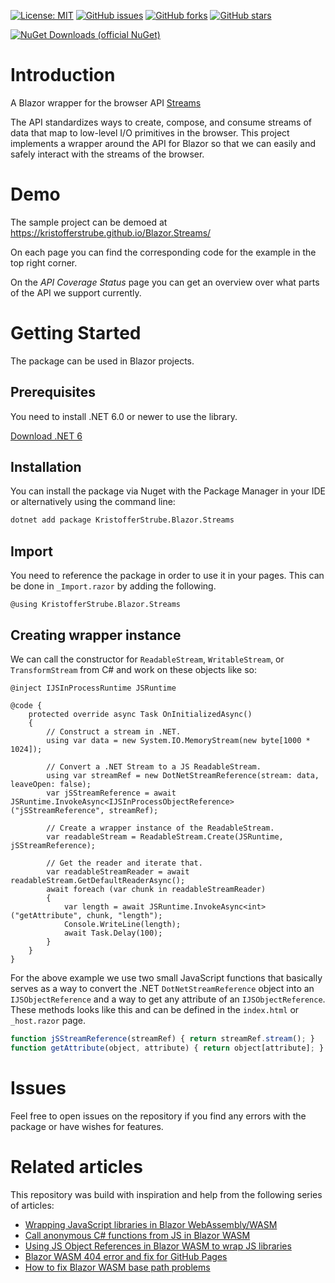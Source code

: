 [![License: MIT](https://img.shields.io/badge/License-MIT-yellow.svg)](/LICENSE.md)
[![GitHub issues](https://img.shields.io/github/issues/KristofferStrube/Blazor.Streams)](https://github.com/KristofferStrube/Blazor.Streams/issues)
[![GitHub forks](https://img.shields.io/github/forks/KristofferStrube/Blazor.Streams)](https://github.com/KristofferStrube/Blazor.Streams/network/members)
[![GitHub stars](https://img.shields.io/github/stars/KristofferStrube/Blazor.Streams)](https://github.com/KristofferStrube/Blazor.Streams/stargazers)

[![NuGet Downloads (official NuGet)](https://img.shields.io/nuget/dt/KristofferStrube.Blazor.Streams?label=NuGet%20Downloads)](https://www.nuget.org/packages/KristofferStrube.Blazor.Streams/)

# Introduction
A Blazor wrapper for the browser API [Streams](https://streams.spec.whatwg.org/)

The API standardizes ways to create, compose, and consume streams of data that map to low-level I/O primitives in the browser. This project implements a wrapper around the API for Blazor so that we can easily and safely interact with the streams of the browser.

# Demo
The sample project can be demoed at https://kristofferstrube.github.io/Blazor.Streams/

On each page you can find the corresponding code for the example in the top right corner.

On the *API Coverage Status* page you can get an overview over what parts of the API we support currently.

# Getting Started
The package can be used in Blazor projects.
## Prerequisites
You need to install .NET 6.0 or newer to use the library.

[Download .NET 6](https://dotnet.microsoft.com/download/dotnet/6.0)

## Installation
You can install the package via Nuget with the Package Manager in your IDE or alternatively using the command line:
```bash
dotnet add package KristofferStrube.Blazor.Streams
```

## Import
You need to reference the package in order to use it in your pages. This can be done in `_Import.razor` by adding the following.
```razor
@using KristofferStrube.Blazor.Streams
```
## Creating wrapper instance
We can call the constructor for `ReadableStream`, `WritableStream`, or `TransformStream` from C# and work on these objects like so:
```razor
@inject IJSInProcessRuntime JSRuntime

@code {
    protected override async Task OnInitializedAsync()
    {
        // Construct a stream in .NET.
        using var data = new System.IO.MemoryStream(new byte[1000 * 1024]);
        
        // Convert a .NET Stream to a JS ReadableStream.
        using var streamRef = new DotNetStreamReference(stream: data, leaveOpen: false);
        var jSStreamReference = await JSRuntime.InvokeAsync<IJSInProcessObjectReference>("jSStreamReference", streamRef);
        
        // Create a wrapper instance of the ReadableStream.
        var readableStream = ReadableStream.Create(JSRuntime, jSStreamReference);

        // Get the reader and iterate that.
        var readableStreamReader = await readableStream.GetDefaultReaderAsync();
        await foreach (var chunk in readableStreamReader)
        {
            var length = await JSRuntime.InvokeAsync<int>("getAttribute", chunk, "length");
            Console.WriteLine(length);
            await Task.Delay(100);
        }
    }
}
```

For the above example we use two small JavaScript functions that basically serves as a way to convert the .NET `DotNetStreamReference` object into an `IJSObjectReference` and a way to get any attribute of an `IJSObjectReference`. These methods looks like this and can be defined in the `index.html` or `_host.razor` page.
```javascript
function jSStreamReference(streamRef) { return streamRef.stream(); }
function getAttribute(object, attribute) { return object[attribute]; }
```

# Issues
Feel free to open issues on the repository if you find any errors with the package or have wishes for features.

# Related articles
This repository was build with inspiration and help from the following series of articles:

- [Wrapping JavaScript libraries in Blazor WebAssembly/WASM](https://blog.elmah.io/wrapping-javascript-libraries-in-blazor-webassembly-wasm/)
- [Call anonymous C# functions from JS in Blazor WASM](https://blog.elmah.io/call-anonymous-c-functions-from-js-in-blazor-wasm/)
- [Using JS Object References in Blazor WASM to wrap JS libraries](https://blog.elmah.io/using-js-object-references-in-blazor-wasm-to-wrap-js-libraries/)
- [Blazor WASM 404 error and fix for GitHub Pages](https://blog.elmah.io/blazor-wasm-404-error-and-fix-for-github-pages/)
- [How to fix Blazor WASM base path problems](https://blog.elmah.io/how-to-fix-blazor-wasm-base-path-problems/)
